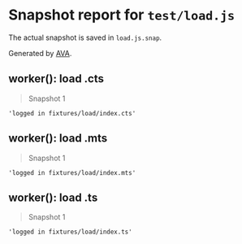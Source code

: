 # Snapshot report for `test/load.js`

The actual snapshot is saved in `load.js.snap`.

Generated by [AVA](https://avajs.dev).

## worker(): load .cts

> Snapshot 1

    'logged in fixtures/load/index.cts'

## worker(): load .mts

> Snapshot 1

    'logged in fixtures/load/index.mts'

## worker(): load .ts

> Snapshot 1

    'logged in fixtures/load/index.ts'
